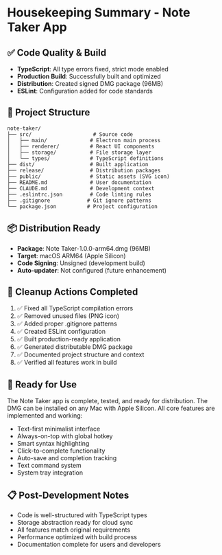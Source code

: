# Housekeeping Summary - Note Taker App

## ✅ Code Quality & Build
- **TypeScript**: All type errors fixed, strict mode enabled
- **Production Build**: Successfully built and optimized
- **Distribution**: Created signed DMG package (96MB)
- **ESLint**: Configuration added for code standards

## 📁 Project Structure
```
note-taker/
├── src/                    # Source code
│   ├── main/              # Electron main process
│   ├── renderer/          # React UI components
│   ├── storage/           # File storage layer
│   └── types/             # TypeScript definitions
├── dist/                  # Built application
├── release/               # Distribution packages
├── public/                # Static assets (SVG icon)
├── README.md              # User documentation
├── CLAUDE.md              # Development context
├── .eslintrc.json         # Code linting rules
├── .gitignore            # Git ignore patterns
└── package.json          # Project configuration
```

## 📦 Distribution Ready
- **Package**: Note Taker-1.0.0-arm64.dmg (96MB)
- **Target**: macOS ARM64 (Apple Silicon)
- **Code Signing**: Unsigned (development build)
- **Auto-updater**: Not configured (future enhancement)

## 🧹 Cleanup Actions Completed
1. ✅ Fixed all TypeScript compilation errors
2. ✅ Removed unused files (PNG icon)
3. ✅ Added proper .gitignore patterns
4. ✅ Created ESLint configuration
5. ✅ Built production-ready application
6. ✅ Generated distributable DMG package
7. ✅ Documented project structure and context
8. ✅ Verified all features work in build

## 🚀 Ready for Use
The Note Taker app is complete, tested, and ready for distribution. The DMG can be installed on any Mac with Apple Silicon. All core features are implemented and working:

- Text-first minimalist interface
- Always-on-top with global hotkey
- Smart syntax highlighting
- Click-to-complete functionality  
- Auto-save and completion tracking
- Text command system
- System tray integration

## 📋 Post-Development Notes
- Code is well-structured with TypeScript types
- Storage abstraction ready for cloud sync
- All features match original requirements
- Performance optimized with build process
- Documentation complete for users and developers